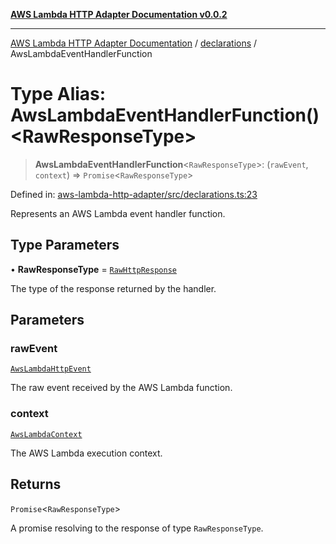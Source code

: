 [**AWS Lambda HTTP Adapter Documentation v0.0.2**](../../README.md)

***

[AWS Lambda HTTP Adapter Documentation](../../modules.md) / [declarations](../README.md) / AwsLambdaEventHandlerFunction

# Type Alias: AwsLambdaEventHandlerFunction()\<RawResponseType\>

> **AwsLambdaEventHandlerFunction**\<`RawResponseType`\>: (`rawEvent`, `context`) => `Promise`\<`RawResponseType`\>

Defined in: [aws-lambda-http-adapter/src/declarations.ts:23](https://github.com/stonemjs/aws-lambda-http-adapter/blob/f289dee0aae635648af98bb65369a05e133b69bc/src/declarations.ts#L23)

Represents an AWS Lambda event handler function.

## Type Parameters

• **RawResponseType** = [`RawHttpResponse`](RawHttpResponse.md)

The type of the response returned by the handler.

## Parameters

### rawEvent

[`AwsLambdaHttpEvent`](../interfaces/AwsLambdaHttpEvent.md)

The raw event received by the AWS Lambda function.

### context

[`AwsLambdaContext`](AwsLambdaContext.md)

The AWS Lambda execution context.

## Returns

`Promise`\<`RawResponseType`\>

A promise resolving to the response of type `RawResponseType`.

